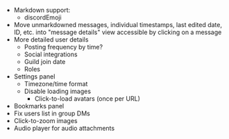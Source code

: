- Markdown support:
  - discordEmoji
- Move unmarkdowned messages, individual timestamps, last edited date, ID, etc. into "message details" view accessible by clicking on a message
- More detailed user details
  - Posting frequency by time?
  - Social integrations
  - Guild join date
  - Roles
- Settings panel
  - Timezone/time format
  - Disable loading images
    - Click-to-load avatars (once per URL)
- Bookmarks panel
- Fix users list in group DMs
- Click-to-zoom images
- Audio player for audio attachments